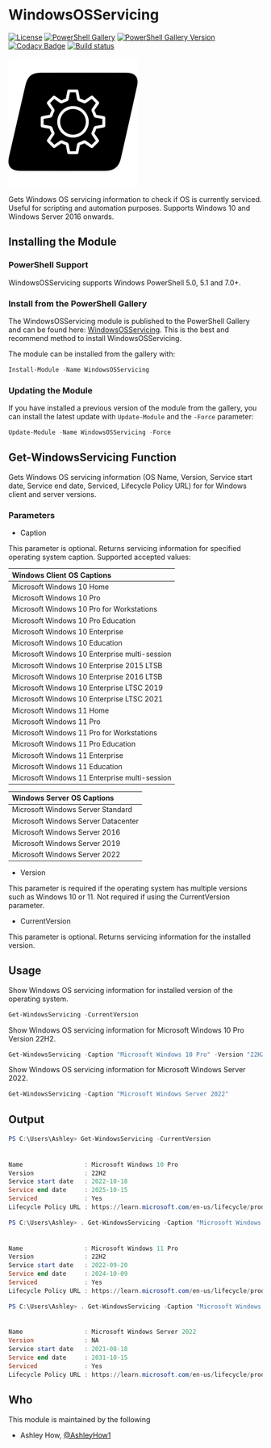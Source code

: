 # WindowsOSServicing
[![License][license-badge]][license]
[![PowerShell Gallery][psgallery-badge]][psgallery]
[![PowerShell Gallery Version][psgallery-version-badge]][psgallery]
[![Codacy Badge](https://app.codacy.com/project/badge/Grade/00f84feff8074dceacd535b7bae724c1)](https://app.codacy.com/gh/AshleyHow/WindowsOSServicing/dashboard?utm_source=gh&utm_medium=referral&utm_content=&utm_campaign=Badge_grade)
[![Build status](https://ci.appveyor.com/api/projects/status/i9h33tdn0d5t08lc/branch/dev?svg=true)](https://ci.appveyor.com/project/ah-uk/windowsosservicing/branch/dev)

![alt text](https://github.com/AshleyHow/WindowsOSServicing/blob/main/WindowsOSServicing.png)

Gets Windows OS servicing information to check if OS is currently serviced. Useful for scripting and automation purposes. Supports Windows 10 and Windows Server 2016 onwards.

## Installing the Module

### PowerShell Support

WindowsOSServicing supports Windows PowerShell 5.0, 5.1 and 7.0+.

### Install from the PowerShell Gallery

The WindowsOSServicing module is published to the PowerShell Gallery and can be found here: [WindowsOSServicing](https://www.powershellgallery.com/packages/WindowsOSServicing/). This is the best and recommend method to install WindowsOSServicing.

The module can be installed from the gallery with:

```powershell
Install-Module -Name WindowsOSServicing
```

### Updating the Module

If you have installed a previous version of the module from the gallery, you can install the latest update with `Update-Module` and the `-Force` parameter:

```powershell
Update-Module -Name WindowsOSServicing -Force
```

## Get-WindowsServicing Function

Gets Windows OS servicing information (OS Name, Version, Service start date, Service end date, Serviced, Lifecycle Policy URL) for for Windows client and server versions.

### Parameters

   - Caption

This parameter is optional. Returns servicing information for specified operating system caption. Supported accepted values:

| Windows Client OS Captions                          |                                                                                    
| :-------------------------------------------------- | 
| Microsoft Windows 10 Home                           |
| Microsoft Windows 10 Pro                            |
| Microsoft Windows 10 Pro for Workstations           |
| Microsoft Windows 10 Pro Education                  |
| Microsoft Windows 10 Enterprise                     |
| Microsoft Windows 10 Education                      | 
| Microsoft Windows 10 Enterprise multi-session       |
| Microsoft Windows 10 Enterprise 2015 LTSB           |
| Microsoft Windows 10 Enterprise 2016 LTSB           |
| Microsoft Windows 10 Enterprise LTSC 2019           |
| Microsoft Windows 10 Enterprise LTSC 2021           |
| Microsoft Windows 11 Home                           |
| Microsoft Windows 11 Pro                            |
| Microsoft Windows 11 Pro for Workstations           |
| Microsoft Windows 11 Pro Education                  | 
| Microsoft Windows 11 Enterprise                     |
| Microsoft Windows 11 Education                      |
| Microsoft Windows 11 Enterprise multi-session       | 


| Windows Server OS Captions                          |
| :-------------------------------------------------- |
| Microsoft Windows Server Standard                   | 
| Microsoft Windows Server Datacenter                 | 
| Microsoft Windows Server 2016                       | 
| Microsoft Windows Server 2019                       |
| Microsoft Windows Server 2022                       |

   - Version

This parameter is required if the operating system has multiple versions such as Windows 10 or 11. Not required if using the CurrentVersion parameter.

   - CurrentVersion

This parameter is optional. Returns servicing information for the installed version.

## Usage

Show Windows OS servicing information for installed version of the operating system.
```powershell
Get-WindowsServicing -CurrentVersion
```
Show Windows OS servicing information for Microsoft Windows 10 Pro Version 22H2.
```powershell
Get-WindowsServicing -Caption "Microsoft Windows 10 Pro" -Version "22H2"
```
Show Windows OS servicing information for Microsoft Windows Server 2022.
```powershell
Get-WindowsServicing -Caption "Microsoft Windows Server 2022"
```

## Output

```powershell
PS C:\Users\Ashley> Get-WindowsServicing -CurrentVersion


Name                 : Microsoft Windows 10 Pro
Version              : 22H2
Service start date   : 2022-10-18
Service end date     : 2025-10-15
Serviced             : Yes
Lifecycle Policy URL : https://learn.microsoft.com/en-us/lifecycle/products/windows-10-home-and-pro
```

```powershell
PS C:\Users\Ashley> . Get-WindowsServicing -Caption "Microsoft Windows 11 Pro" -version 22H2


Name                 : Microsoft Windows 11 Pro
Version              : 22H2
Service start date   : 2022-09-20
Service end date     : 2024-10-09
Serviced             : Yes
Lifecycle Policy URL : https://learn.microsoft.com/en-us/lifecycle/products/windows-11-home-and-pro
```

```powershell
PS C:\Users\Ashley> . Get-WindowsServicing -Caption "Microsoft Windows Server 2022"


Name                 : Microsoft Windows Server 2022
Version              : NA
Service start date   : 2021-08-18
Service end date     : 2031-10-15
Serviced             : Yes
Lifecycle Policy URL : https://learn.microsoft.com/en-us/lifecycle/products/windows-server-2022
```

## Who

This module is maintained by the following

* Ashley How, [@AshleyHow1](https://twitter.com/AshleyHow1)


[psgallery-badge]: https://img.shields.io/powershellgallery/v/WindowsOSServicing.svg?logo=PowerShell&style=flat-square
[psgallery]: https://www.powershellgallery.com/packages/WindowsOSServicing
[psgallery-version-badge]: https://img.shields.io/powershellgallery/dt/WindowsOSServicing.svg?logo=PowerShell&style=flat-square
[license-badge]: https://img.shields.io/github/license/AshleyHow/WindowsOSServicing.svg?style=flat-square
[license]: https://github.com/AshleyHow/WindowsOSServicing/blob/main/LICENCE
